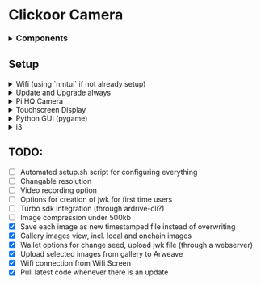 # Clickoor Camera



<details>
<summary> <h3 style="display:inline;">Components</h2> </summary>

<details>
<summary>Hardware</summary>

- [Raspberry Pi 4b](https://robu.in/product/raspberry-pi-4-model-b-with-2-gb-ram/)
- [Raspberry Pi HQ Camera](https://robu.in/product/raspberry-pi-hq-camera/) (or any compatible camera module)
- [Raspi HQ Cam C mount lens](https://robu.in/product/16mm-telephoto-lens-for-raspberry-pi-high-quality-camera/) (optional depending on what camera module you use)
- [Waveshare 4.3" touchscreen DSI display](https://robu.in/product/waveshare-4-3-inch-capacitive-touch-display-for-raspberry-pi-800x480/) (or any compatible display)
- [18650 Li-ion battery](https://robu.in/product/panasonic-ncr18650ga-3300mah-3c-li-ion-battery/)
- [Powerbank charger module](https://amzn.in/d/1pB2MlH) with LCD (generic)
- [R13-507 button](https://robu.in/product/red-r13-507-16mm-no-lock-push-button-momentary-switch-3a-250v/) for shutter
- [Slide switch](https://robu.in/product/slide-switch-ss-12f15-1p2t/) for power

Other common components such as microSD card, keyboard, mouse, hdmi display etc.
</details>

<details>
<summary>Software</summary>

- [Raspberry Pi OS](https://www.raspberrypi.com/software/)
- [i3](https://i3wm.org/) (window manager)
- [pygame_gui](https://pygame-gui.readthedocs.io/en/), [pygame-ce](https://pyga.me/)
- [Picamera2](https://datasheets.raspberrypi.com/camera/picamera2-manual.pdf)
- [gpiozero](https://gpiozero.readthedocs.io/en/stable/)

</details>
</details>


## Setup

<details>
<summary>Wifi (using `nmtui` if not already setup)</summary>
    
```bash
sudo nmtui
```

Has a nice ncurses interface to connect to wifi networks

</details>

<details>
<summary>Update and Upgrade always</summary>

```bash
sudo apt update
sudo apt upgrade
```

</details>

<details>
<summary>Pi HQ Camera</summary>

Connect the camera module to the camera port using the provided ribbon cable.

No specific setup is needed in case of pi 4b, the camera module should be detected automatically.

</details>

<details>
<summary>Touchscreen Display</summary>

No setup needed for the 4.3" Waveshare touchscreen display, it should be detected automatically.

If using a cheaper 3.5" display, follow these steps:

```bash
git clone https://github.com/goodtft/LCD-show
cd LCD-show
sudo ./LCD35-show
```

Display should start working after an automatic reboot

Install the touchscreen calibrator

```bash
cd LCD-show
sudo apt install ./xinput-calibrator_0.7.5-1_armhf.deb
xinput_calibrator
```

</details>

<details>
<summary>Python GUI (pygame)</summary>

```bash
cd clickoor
bash scripts/setup.sh
bash scripts/start.sh
```

</details>

<details>
<summary>i3</summary>

install i3wm

```bash
sudo apt install i3
sudo apt remove i3lock # we dont want lockscreen
```

Configure to boot into cli and autologin using raspi-config

run `sudo raspi-config` -> Boot Options -> Desktop / CLI -> Console Autologin

Configure to use i3 instead of lxde

open `.bashrc` and add this line at the end

```bash
startx /usr/bin/i3
```

<details>
<summary>Different method (Better way but doesnot always work, skill issue)</summary>

```bash
cd /etc/xdg/lxsession/LXDE-pi
```

1. edit `desktop.conf` and set `window_manager=i3` (located at first line)
2. edit `autostart` and comment all lines about lxpanel, pcmanfm and xscreensaver because we dont want lxde stuff in i3
</details>


Add this to the end of your i3 config file (located at ~/.config/i3/config)

```bash
bindsym $mod+x exec "i3-msg exit"
bindsym $mod+c exec "bash /home/pi/clickoor/scripts/start.sh"
bindsym $mod+i exec "x-terminal-emulator -e nmtui"
exec_always --no-startup-id "bash /home/pi/clickoor/scripts/start.sh"
```

or copy the config file in `configuration/config` to `~/.config/i3/config`

</details>

## TODO:

- [ ] Automated setup.sh script for configuring everything
- [ ] Changable resolution
- [ ] Video recording option
- [ ] Options for creation of jwk for first time users
- [ ] Turbo sdk integration (through ardrive-cli?)
- [ ] Image compression under 500kb
- [x] Save each image as new timestamped file instead of overwriting
- [x] Gallery images view, incl. local and onchain images
- [x] Wallet options for change seed, upload jwk file (through a webserver)
- [x] Upload selected images from gallery to Arweave
- [x] Wifi connection from Wifi Screen
- [x] Pull latest code whenever there is an update
